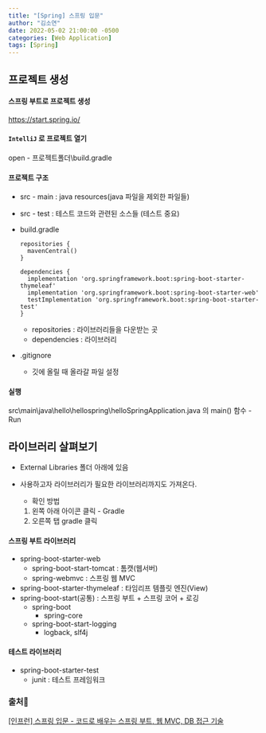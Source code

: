 ```yaml
---
title: "[Spring] 스프링 입문"
author: "김소연"
date: 2022-05-02 21:00:00 -0500
categories: [Web Application]
tags: [Spring]
---
```




## 프로젝트 생성

#### 스프링 부트로 프로젝트 생성
https://start.spring.io/

#### `IntelliJ` 로 프로젝트 열기
open - 프로젝트폴더\build.gradle

#### 프로젝트 구조

- src - main : 
  java
  resources(java 파일을 제외한 파일들)

- src - test : 테스트 코드와 관련된 소스들 (테스트 중요)

- build.gradle

  ```
  repositories {
  	mavenCentral()
  }
  
  dependencies {
  	implementation 'org.springframework.boot:spring-boot-starter-thymeleaf'
  	implementation 'org.springframework.boot:spring-boot-starter-web'
  	testImplementation 'org.springframework.boot:spring-boot-starter-test'
  }
  ```

  - repositories : 라이브러리들을 다운받는 곳
  - dependencies : 라이브러리

- .gitignore

  - 깃에 올릴 때 올라갈 파일 설정

#### 실행

src\main\java\hello\hellospring\helloSpringApplication.java 의 main() 함수 - Run



## 라이브러리 살펴보기

- External Libraries 폴더 아래에 있음

- 사용하고자 라이브러리가 필요한 라이브러리까지도 가져온다.

  - 확인 방법

  1. 왼쪽 아래 아이콘 클릭 - Gradle
  2. 오른쪽 탭 gradle 클릭

#### 스프링 부트 라이브러리

- spring-boot-starter-web
  - spring-boot-start-tomcat : 톰캣(웹서버)
  - spring-webmvc : 스프링 웹 MVC
- spring-boot-starter-thymeleaf : 타임리프 템플릿 엔진(View)
- spring-boot-start(공통) : 스프링 부트 + 스프링 코어 + 로깅
  - spring-boot
    - spring-core
  - spring-boot-start-logging
    - logback, slf4j

#### 테스트 라이브러리

- spring-boot-starter-test
  - junit : 테스트 프레임워크





### 출처📎

[[인프런] 스프링 입문 - 코드로 배우는 스프링 부트, 웹 MVC, DB 접근 기술](https://www.inflearn.com/course/%EC%8A%A4%ED%94%84%EB%A7%81-%EC%9E%85%EB%AC%B8-%EC%8A%A4%ED%94%84%EB%A7%81%EB%B6%80%ED%8A%B8/dashboard)